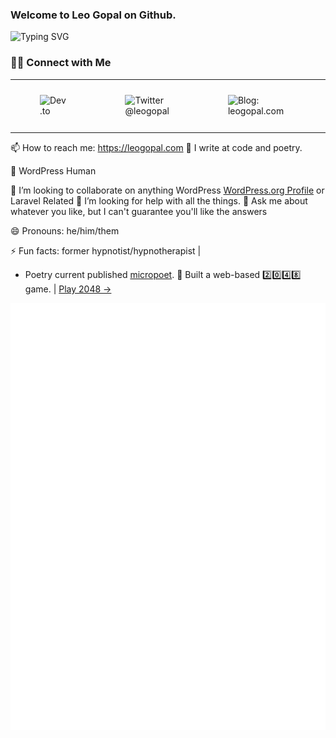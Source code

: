 ### Welcome to Leo Gopal on Github.

![Typing SVG](https://readme-typing-svg.herokuapp.com?lines=Hi+there+%F0%9F%91%8B;I+am+Leo+Gopal.+Read+on+to+get+to+know+me)

### 🤝🏻 Connect with Me

<table><tbody><tr><td><figure class="image"><img src="https://img.shields.io/badge/Dev.to-gray?style=flat-square&amp;logo=dev-to" alt="Dev.to"></figure></td><td><figure class="image"><img src="https://img.shields.io/badge/-@leogopal-gray.svg?colorA=6A788D&amp;colorB=1da1f2&amp;style=for-the-badge" alt="Twitter @leogopal"></figure></td><td><figure class="image"><img src="https://img.shields.io/badge/-Visit%20Website-gray.svg?colorA=6A788D&amp;colorB=6A788D&amp;style=for-the-badge" alt="Blog: leogopal.com"></figure></td><td><figure class="image"><img src="https://img.shields.io/badge/LINKEDIN-gray.svg?colorA=6A788D&amp;colorB=6A788D&amp;style=for-the-badge" alt="LinkedIn @leogopal"></figure></td><td><figure class="image"><img src="https://komarev.com/ghpvc/?username=leogopal&amp;color=blue&amp;label=Profile%20Views" alt="Profile Views"></figure></td><td><figure class="image"><img src="https://img.shields.io/github/followers/leogopal?label=GitHub%20Followers" alt="Github Followers"></figure></td></tr></tbody></table>

📫 How to reach me: https://leogopal.com
📝 I write at code and poetry.

🔭 WordPress Human

👯 I’m looking to collaborate on anything WordPress [WordPress.org Profile](https://profiles.wordpress.org/leogopal) or Laravel Related
🤔 I’m looking for help with all the things.
💬 Ask me about whatever you like, but I can't guarantee you'll like the answers

😄 Pronouns: he/him/them

⚡ Fun facts: former hypnotist/hypnotherapist |
- Poetry current published [micropoet](https://instagram.com/leoswrite).
🧩 Built a web-based 2️⃣0️⃣4️⃣8️⃣ game. | [Play 2048  →](https://2048-game.leogopal.dev/)

![](github-metrics.svg)
